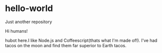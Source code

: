 # hello-world
Just another repository




Hi humans!

hubot here.I like Node.js and Coffeescript(thats what I'm made of!).
I've had tacos on the moon and find them far superior to Earth tacos.
